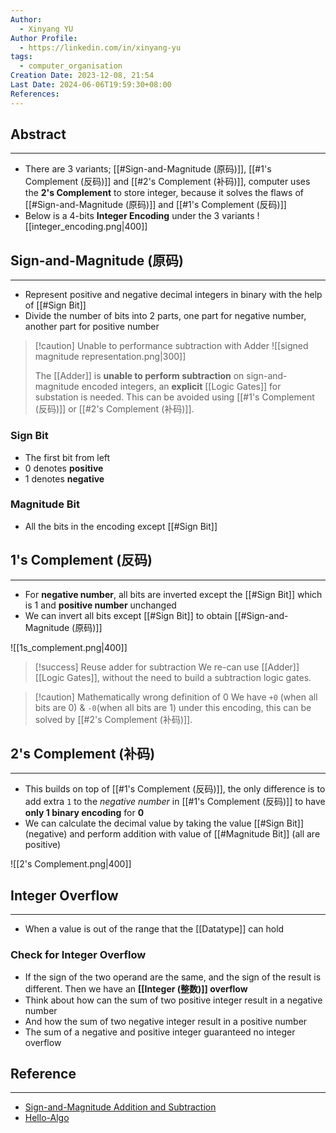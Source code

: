 ```yaml
---
Author:
  - Xinyang YU
Author Profile:
  - https://linkedin.com/in/xinyang-yu
tags:
  - computer_organisation
Creation Date: 2023-12-08, 21:54
Last Date: 2024-06-06T19:59:30+08:00
References: 
---
```

## Abstract
---
- There are 3 variants; [[#Sign-and-Magnitude (原码)]], [[#1's Complement (反码)]] and [[#2's Complement (补码)]], computer uses the **2's Complement** to store integer, because it solves the flaws of [[#Sign-and-Magnitude (原码)]] and [[#1's Complement (反码)]]
- Below is a 4-bits **Integer Encoding** under the 3 variants
![[integer_encoding.png|400]]


## Sign-and-Magnitude (原码)
---
- Represent positive and negative decimal integers in binary with the help of [[#Sign Bit]]
- Divide the number of bits into 2 parts, one part for negative number, another part for positive number



>[!caution] Unable to performance subtraction with Adder
> ![[signed magnitude representation.png|300]]
> 
> The [[Adder]] is **unable to perform subtraction** on sign-and-magnitude encoded integers, an **explicit** [[Logic Gates]] for substation is needed.  This can be avoided using [[#1's Complement (反码)]] or [[#2's Complement (补码)]].


### Sign Bit
- The first bit from left
- $0$ denotes **positive** 
- $1$ denotes **negative**
### Magnitude Bit
- All the bits in the encoding except [[#Sign Bit]]

## 1's Complement (反码)
---
- For **negative number**, all bits are inverted except the [[#Sign Bit]] which is $1$ and **positive number** unchanged 
- We can invert all bits except [[#Sign Bit]] to obtain [[#Sign-and-Magnitude (原码)]]

![[1s_complement.png|400]]

>[!success] Reuse adder for subtraction
> We re-can use [[Adder]] [[Logic Gates]], without the need to build a subtraction logic gates.

>[!caution] Mathematically wrong definition of 0
> We have `+0` (when all bits are 0) & `-0`(when all bits are 1) under this encoding, this can be solved by [[#2's Complement (补码)]].
## 2's Complement (补码)
---
- This builds on top of [[#1's Complement (反码)]], the only difference is to add extra `1` to the *negative number* in [[#1's Complement (反码)]] to have **only 1 binary encoding** for **0**
- We can calculate the decimal value by taking the value [[#Sign Bit]] (negative) and perform addition with value of [[#Magnitude Bit]] (all are positive)

![[2's Complement.png|400]]

## Integer Overflow
---
- When a value is out of the range that the [[Datatype]] can hold

### Check for Integer Overflow
- If the sign of the two operand are the same, and the sign of the result is different. Then we have an **[[Integer (整数)]] overflow**
- Think about how can the sum of two positive integer result in a negative number
- And how the sum of two negative integer result in a positive number
- The sum of a negative and positive integer guaranteed no integer overflow  


## Reference 
---
- [Sign-and-Magnitude Addition and Subtraction](https://www.youtube.com/watch?v=sJXTo3EZoxM)
- [Hello-Algo](https://www.hello-algo.com/chapter_data_structure/number_encoding/#331)